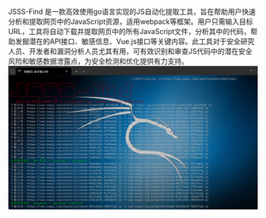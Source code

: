   JSSS-Find 是一款高效使用go语言实现的JS自动化提取工具，旨在帮助用户快速分析和提取网页中的JavaScript资源，适用webpack等框架。用户只需输入目标URL，工具将自动下载并提取网页中的所有JavaScript文件，分析其中的代码，帮助发掘潜在的API接口、敏感信息、Vue.js接口等关键内容。此工具对于安全研究人员、开发者和漏洞分析人员尤其有用，可有效识别和审查JS代码中的潜在安全风险和敏感数据泄露点，为安全检测和优化提供有力支持。
![](https://github.com/kk12-30/JSSS-Find/blob/main/image.png)
